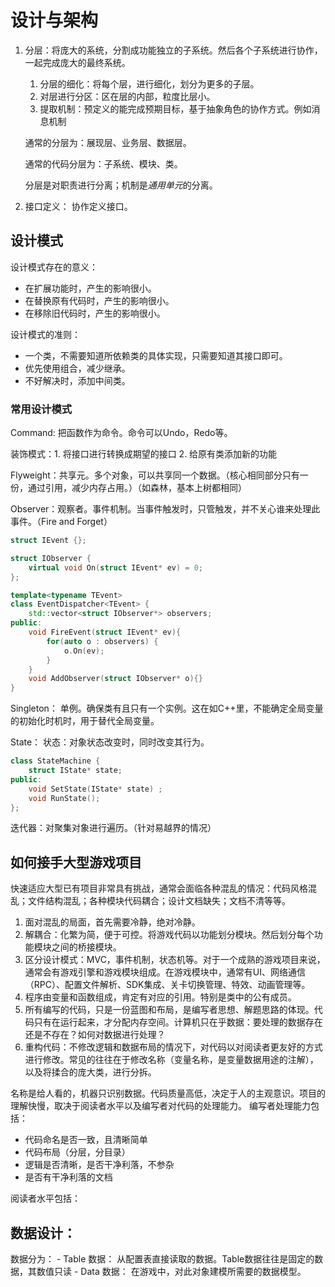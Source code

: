# 设计与架构


1. 分层：将庞大的系统，分割成功能独立的子系统。然后各个子系统进行协作，一起完成庞大的最终系统。

   1. 分层的细化：将每个层，进行细化，划分为更多的子层。
   2. 对层进行分区：区在层的内部，粒度比层小。
   3. 提取机制：预定义的能完成预期目标，基于抽象角色的协作方式。例如消息机制

   通常的分层为：展现层、业务层、数据层。

   通常的代码分层为：子系统、模块、类。

   分层是对职责进行分离；机制是*通用单元*的分离。

2. 接口定义： 协作定义接口。





## 设计模式

设计模式存在的意义：

- 在扩展功能时，产生的影响很小。
- 在替换原有代码时，产生的影响很小。
- 在移除旧代码时，产生的影响很小。

设计模式的准则：

- 一个类，不需要知道所依赖类的具体实现，只需要知道其接口即可。
- 优先使用组合，减少继承。
- 不好解决时，添加中间类。



### 常用设计模式

Command: 把函数作为命令。命令可以Undo，Redo等。

装饰模式：1. 将接口进行转换成期望的接口 2. 给原有类添加新的功能 



Flyweight：共享元。多个对象，可以共享同一个数据。（核心相同部分只有一份，通过引用，减少内存占用。）（如森林，基本上树都相同）



Observer：观察者。事件机制。当事件触发时，只管触发，并不关心谁来处理此事件。（Fire and Forget）

```C++
struct IEvent {};

struct IObserver {
    virtual void On(struct IEvent* ev) = 0;
};

template<typename TEvent>
class EventDispatcher<TEvent> {
	std::vector<struct IObserver*> observers;
public:
    void FireEvent(struct IEvent* ev){
        for(auto o : observers) {
            o.On(ev);
        }
    }
    void AddObserver(struct IObserver* o){}
}
```



Singleton： 单例。确保类有且只有一个实例。这在如C++里，不能确定全局变量的初始化时机时，用于替代全局变量。



State： 状态：对象状态改变时，同时改变其行为。

```C++
class StateMachine {
    struct IState* state;
public:
    void SetState(IState* state) ;
    void RunState();
};

```





迭代器：对聚集对象进行遍历。（针对易越界的情况）



## 如何接手大型游戏项目

快速适应大型已有项目非常具有挑战，通常会面临各种混乱的情况：代码风格混乱；文件结构混乱；各种模块代码耦合；设计文档缺失；文档不清等等。

1. 面对混乱的局面，首先需要冷静，绝对冷静。
2. 解耦合：化繁为简，便于可控。将游戏代码以功能划分模块。然后划分每个功能模块之间的桥接模块。
3. 区分设计模式：MVC，事件机制，状态机等。对于一个成熟的游戏项目来说，通常会有游戏引擎和游戏模块组成。在游戏模块中，通常有UI、网络通信（RPC）、配置文件解析、SDK集成、关卡切换管理、特效、动画管理等。
4. 程序由变量和函数组成，肯定有对应的引用。特别是类中的公有成员。
5. 所有编写的代码，只是一份蓝图和布局，是编写者思想、解题思路的体现。代码只有在运行起来，才分配内存空间。计算机只在乎数据：要处理的数据存在还是不存在？如何对数据进行处理？
6. 重构代码：不修改逻辑和数据布局的情况下，对代码以对阅读者更友好的方式进行修改。常见的往往在于修改名称（变量名称，是变量数据用途的注解），以及将揉合的庞大类，进行分拆。


名称是给人看的，机器只识别数据。代码质量高低，决定于人的主观意识。项目的理解快慢，取决于阅读者水平以及编写者对代码的处理能力。
编写者处理能力包括：
- 代码命名是否一致，且清晰简单
- 代码布局（分层，分目录）
- 逻辑是否清晰，是否干净利落，不参杂
- 是否有干净利落的文档

阅读者水平包括：


## 数据设计：

数据分为：
    - Table 数据： 从配置表直接读取的数据。Table数据往往是固定的数据，其数值只读
    - Data 数据： 在游戏中，对此对象建模所需要的数据模型。